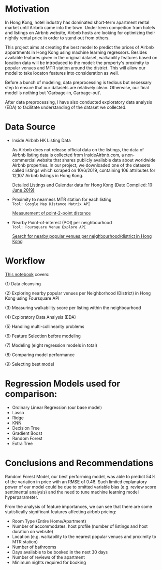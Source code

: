 # Motivation

In Hong Kong, hotel industry has dominated short-term apartment rental market until Airbnb came into the town. Under keen compeition from hotels and listings on Airbnb website, Airbnb hosts are looking for optimizing their nightly rental price in order to stand out from others. 

This project aims at creating the best model to predict the prices of Airbnb appartments in Hong Kong using machine learning regressors.
Besides available features given in the original dataset, walkability features based on location data will be introduced to the model: the property's proximity to popular venues and MTR station around the district. This will allow our model to take locaton features into consideration as well. 

Before a bunch of modeling, data preprocessing is tedious but necessary step to ensure that our datasets are relatively clean. Otherwise, our final model is nothing but 'Garbage-in, Garbage-out'.

After data preprocessing, I have also conducted exploratory data analysis (EDA) to facilitate understanding of the dataset we collected.


# Data Source
- Inside Airbnb HK Listing Data
  
  As Airbnb does not release official data on the listings, the data of Airbnb listing data is collected from InsideAirbnb.com, a non-commercial website that shares publicly available data about worldwide Airbnb properties. In our project, we downloaded one of the datasets called listings which scraped on 10/6/2019, containing 106 attributes for 12,107 Airbnb listings in Hong Kong.

    [Detailed Listings and Calendar data for Hong Kong (Date Compiled: 10 June 2019)](http://insideairbnb.com/get-the-data.html)
  
 - Proximity to nearness MTR station for each listing      
    ```Tool: Google Map Distance Matrix API```
 
    [Measurement of point-2-point distance](https://github.com/marco-cheung/exploring-airbnb_hk/blob/master/Google%20Distance%20Matrix%20API%20(point-2-point).ipynb)
    
  - Nearby Point-of-interest (POI) per neighbourhood       
     ```Tool: Foursquare Venue Explore API```
    
    [Search for nearby popular venues per neighbourhood/district in Hong Kong](https://developer.foursquare.com/docs/api/venues/explore)


# Workflow
[This notebook](https://github.com/marco-cheung/exploring-airbnb_hk/blob/master/Predicting%20Airbnb%20prices%20with%20machine%20learning%20models.ipynb) covers:

(1) Data cleansing

(2) Exploring nearby popular venues per Neighborhood (District) in Hong Kong using Foursquare API

(3) Measuring walkability score per listing within the neighbourhood

(4) Exploratory Data Analysis (EDA)

(5) Handling multi-collinearity problems

(6) Feature Selection before modeling

(7) Modeling (eight regression models in total)

(8) Comparing model performance

(9) Selecting best model


# Regression Models used for comparison:
- Ordinary Linear Regression (our base model)
- Lasso
- Ridge
- KNN
- Decision Tree
- Gradient Boost
- Random Forest
- Extra Tree

# Conclusions and Recommendations

Random Forest Model, our best performing model, was able to predict 54% of the variation in price with an RMSE of 0.48. Such limited explanatory power of our model could be due to omitted variable bias (e.g. review score sentimental analysis) and the need to tune machine learning model hyperparameter.

From the analysis of feature importances, we can see that there are some statisfically significant features affecting airbnb pricing:

- Room Type (Entire Home/Apartment)
- Number of accommodates, host profile (number of listings and host duration on website)
- Location (e.g. walkability to the nearest popular venues and proximity to MTR station)
- Number of bathrooms
- Days available to be booked in the next 30 days 
- Number of reviews of the apartment
- Minimum nights required for booking

